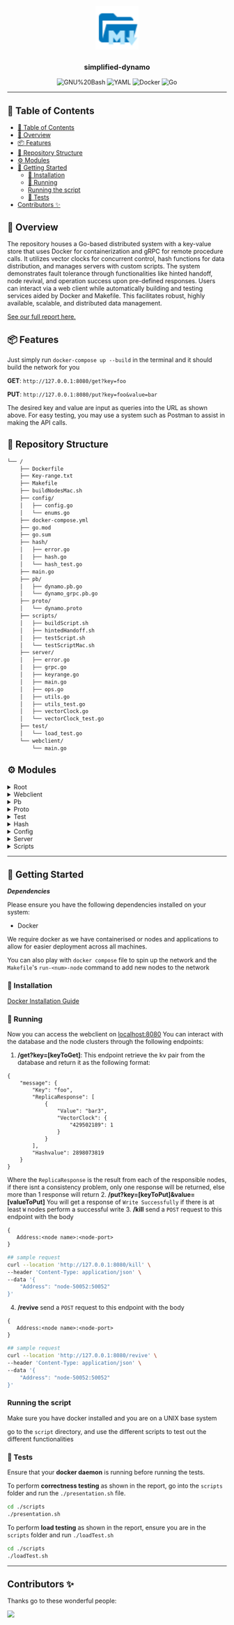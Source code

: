 <div align="center">
<h1 align="center">
<img src="https://raw.githubusercontent.com/PKief/vscode-material-icon-theme/ec559a9f6bfd399b82bb44393651661b08aaf7ba/icons/folder-markdown-open.svg" width="100" />
<br></h1>
<h3>simplified-dynamo</h3>

<p align="center">
<img src="https://img.shields.io/badge/GNU%20Bash-4EAA25.svg?style=flat-square&logo=GNU-Bash&logoColor=white" alt="GNU%20Bash" />
<img src="https://img.shields.io/badge/YAML-CB171E.svg?style=flat-square&logo=YAML&logoColor=white" alt="YAML" />
<img src="https://img.shields.io/badge/Docker-2496ED.svg?style=flat-square&logo=Docker&logoColor=white" alt="Docker" />
<img src="https://img.shields.io/badge/Go-00ADD8.svg?style=flat-square&logo=Go&logoColor=white" alt="Go" />
</p>
</div>

---

## 📖 Table of Contents
- [📖 Table of Contents](#-table-of-contents)
- [📍 Overview](#-overview)
- [📦 Features](#-features)
- [📂 Repository Structure](#-repository-structure)
- [⚙️ Modules](#️-modules)
- [🚀 Getting Started](#-getting-started)
  - [🔧 Installation](#-installation)
  - [🤖 Running](#-running)
  - [Running the script](#running-the-script)
  - [🧪 Tests](#-tests)
- [Contributors ✨](#contributors-)

## 📍 Overview

The repository houses a Go-based distributed system with a key-value store that uses Docker for containerization and gRPC for remote procedure calls. It utilizes vector clocks for concurrent control, hash functions for data distribution, and manages servers with custom scripts. The system demonstrates fault tolerance through functionalities like hinted handoff, node revival, and operation success upon pre-defined responses. Users can interact via a web client while automatically building and testing services aided by Docker and Makefile. This facilitates robust, highly available, scalable, and distributed data management.

[See our full report here.](https://docs.google.com/document/d/1nZMDEix41mRh7ARzVUOCA1t1cr6zjSowzWhDP2hK2ns/edit?usp=sharing)

## 📦 Features

Just simply run `docker-compose up --build` in the terminal and it should build the network for you

**GET**: `http://127.0.0.1:8080/get?key=foo`

**PUT**: `http://127.0.0.1:8080/put?key=foo&value=bar`

The desired key and value are input as queries into the URL as shown above. For easy testing, you may use a system such as Postman to assist in making the API calls.



## 📂 Repository Structure

```sh
└── /
    ├── Dockerfile
    ├── Key-range.txt
    ├── Makefile
    ├── buildNodesMac.sh
    ├── config/
    │   ├── config.go
    │   └── enums.go
    ├── docker-compose.yml
    ├── go.mod
    ├── go.sum
    ├── hash/
    │   ├── error.go
    │   ├── hash.go
    │   └── hash_test.go
    ├── main.go
    ├── pb/
    │   ├── dynamo.pb.go
    │   └── dynamo_grpc.pb.go
    ├── proto/
    │   └── dynamo.proto
    ├── scripts/
    │   ├── buildScript.sh
    │   ├── hintedHandoff.sh
    │   ├── testScript.sh
    │   └── testScriptMac.sh
    ├── server/
    │   ├── error.go
    │   ├── grpc.go
    │   ├── keyrange.go
    │   ├── main.go
    │   ├── ops.go
    │   ├── utils.go
    │   ├── utils_test.go
    │   ├── vectorClock.go
    │   └── vectorClock_test.go
    ├── test/
    │   └── load_test.go
    └── webclient/
        └── main.go

```

## ⚙️ Modules

<details closed><summary>Root</summary>

| File                              | Summary                                                                                                                                                                                                                                                                                                                                                                                                                                                                                                    |
| ---                               | ---                                                                                                                                                                                                                                                                                                                                                                                                                                                                                                        |
| [go.mod]({file_path})             | The project uses Go for building a distributed system with gRPC for communication. It comprises server operations, hashing features, configuration, protocol buffers definitions and corresponding gRPC stubs, scripts for build/tests, Docker configurations for containerization, and a web client. It leverages several dependencies like gin for web functionality, grpc for RPC support, and protobuf for data serialization. Unit tests and load tests are present for quality assurance.            |
| [Dockerfile]({file_path})         | The code is for a Dockerized Go application with gRPC functionalities. It includes modules for configurations, hashing, protobuf, server operations, and web client. Various scripts for building and testing are present. The Dockerfile builds the server and web client from the latest Go image, downloads dependencies with Go Mod, and exposes port 8080.                                                                                                                                            |
| [Makefile]({file_path})           | The code includes scripts to compile protocol buffers specification files, run a web client, initiate and run five server nodes (each on a different port), all locally. It also contains instructions to build a Docker image tagged as node, remove and rerun two specific server nodes (second and sixth) within Docker-one operating on the host network and the other on a network named dynamo_default.                                                                                              |
| [Key-range.txt]({file_path})      | The code outlined above is for a distributed hash table application built with Go, gRPC, and Docker. It consists of a Dockerfile and scripts for building and testing, configuration files, protobuffers files for implementing gRPC, and specific Go files for managing hashing, server operations, and concurrency control with vector clocks. The Key-range.txt file likely drives key distribution across the network nodes. The Docker and Makefile automate the environment setup and build process. |
| [go.sum]({file_path})             | This code includes a directory tree that is structured for a Go-based project with Docker. It provides functionalities for hash handling, config generation, protocol buffer interactions, server and web-client operations. Scripts for building and testing as well as Docker and Makefile for containerization and automation are present. go.sum includes dependencies for the project like gin-gonic, go-playground, etc.                                                                             |
| [buildNodesMac.sh]({file_path})   | The code is intended to automate the process of setting up a Docker-based distributed system. It first builds a Docker image named node and deletes any existing containers and networks. Following this, it creates a new network named dynamo and starts running a web client container in this network. The script then brings up a user-specified number of node containers at sequential ports in the dynamo network. Each node also registers its address with the web client.                       |
| [docker-compose.yml]({file_path}) | The provided Docker compose YAML file facilitates managing a set of microservices in their separate containers. It specifies six services including a web client and five servers (also known as nodes). The web client and nodes communicate via specified ports. Each server depends on the web client being healthy before starting. The servers also register themselves with the web client upon startup. The configuration allows them to operate in a shared dynamo network.                        |
| [main.go]({file_path})            | This codebase facilitates the creation of a distributed system using Go, gRPC protocols, and Docker. The architecture includes configuration entities, hashing utilities, server-side operations, protofiles for gRPC service definition, and test scripts. It also involves key-range handling, vector clock for maintaining synchronization among nodes, and error handling. main.go functions are entry points across modules while Dockerfile and docker-compose.yml handle containerization.          |

</details>

<details closed><summary>Webclient</summary>

| File                   | Summary                                                                                                                                                                                                                                                                                                                                                                                                                                                                                                                                                                                                             |
| ---                    | ---                                                                                                                                                                                                                                                                                                                                                                                                                                                                                                                                                                                                                 |
| [main.go]({file_path}) | The provided code is for a distributed systems client application built in Go that uses gRPC for communication. Primary functions include creating connections to multiple servers, adding nodes, killing and reviving nodes, and reading and writing operations. It finds the fastest responding server to handle GET and PUT requests, and supports operations like reading and writing to a key-value store, with responses converted to a readable format. It also provides health checks and facilities for adding, killing and reviving server nodes. All these operations are exposed as HTTP API endpoints. |

</details>

<details closed><summary>Pb</summary>

| File                             | Summary                                                                                                                                                                                                                                                                                                                                                                                                                                                                                                                |
| ---                              | ---                                                                                                                                                                                                                                                                                                                                                                                                                                                                                                                    |
| [dynamo_grpc.pb.go]({file_path}) | This code defines an API interface for a GRPC-based key-value store service named dynamo. The API has functions for different operations such as Write, Read, Join, Gossip, Delete, and KillNode. It also includes methods for handling hinted hand-off reads/writes and bulk writes. The code embeds UnimplementedKeyValueStoreServer for forward compatibility and defines the GRPC service description for the KeyValueStore service.                                                                               |
| [dynamo.pb.go]({file_path})      | The code is a structured Go project, equipped with Docker configurations for containerization and gRPC protocol for client-server communication. It utilises Hashing and Vector Clocks for distributed systems operations. Test files and scripts are available to validate functionality. The displayed file, dynamo.pb.go, is auto-generated using Protocol Buffers for serialization of structured data in the dynamo application. It includes packages related to Protobuf reflection and timestamp specification. |

</details>

<details closed><summary>Proto</summary>

| File                        | Summary                                                                                                                                                                                                                                                                                                                                                                                                                                                                                                                                                                                                                        |
| ---                         | ---                                                                                                                                                                                                                                                                                                                                                                                                                                                                                                                                                                                                                            |
| [dynamo.proto]({file_path}) | The code outlines a distributed key-value store built using Google's Protocol Buffers (protobuf). It supports operations like Write, Read, Forward, Join, Gossip, and various Replication-handling like HintedHandoff and Bulk operations. Node management operations include KillNode and ReviveNode. It uses vector clocks for concurrency control and membership lists for managing nodes in the system. The proto file illustrates structure for message interchange, with requests and responses for various operations. A Docker setup is indicated with Dockerfile and docker-compose.yml for containerized deployment. |

</details>

<details closed><summary>Test</summary>

| File                        | Summary                                                                                                                                                                                                                                                                                                                                                                                                                                               |
| ---                         | ---                                                                                                                                                                                                                                                                                                                                                                                                                                                   |
| [load_test.go]({file_path}) | The code performs load tests on PUT and GET HTTP requests. It uses Go's testing package to concurrently send 10 put and get requests to a local server using Goroutines and waits for all requests to finish using a WaitGroup. It logs the time taken for all requests to complete and checks whether response status is OK or not. The tests simulate loading conditions on the server and measure the performance of the system under such a load. |

</details>

<details closed><summary>Hash</summary>

| File                        | Summary                                                                                                                                                                                                                                                                                                                                                                                                                                                                                          |
| ---                         | ---                                                                                                                                                                                                                                                                                                                                                                                                                                                                                              |
| [error.go]({file_path})     | The displayed code structure represents a distributed system based on gRPC with Docker containerization. Key components include configuration files, a hashing function, protocol buffers for gRPC, server-side logic including error handling and vector clock management, automated test scripts, and a dedicated web client. A specific error handling mechanism is highlighted in the hash/error.go code snippet, defining standard error messages.                                          |
| [hash_test.go]({file_path}) | The code contains several test cases that validate the functionality of GetAddressFromNode and GetNodesFromKey functions in different scenarios. These include checks for an empty node slice, when a single node or multiple nodes are present, if a key results in a hash out of the nodes' range, and when the nodes are unsorted. The tests assert that the correct node is retrieved or error messages are appropriately returned.                                                          |
| [hash.go]({file_path})      | The code is part of a Go project which implements a distributed hash table (DHT) using the Dynamo-style data partitioning and replication. It defines helper functions to find nodes, based on a given key, in a sorted nodes list. It also has a function to generate a hash from a given key. The identified nodes are then used for data storage or retrieval operations, facilitating distributed data storage with fault tolerance. The binary search operation ensures quick node lookups. |

</details>

<details closed><summary>Config</summary>

| File                     | Summary                                                                                                                                                                                                                                                                                                                                                                                                                                                                                                           |
| ---                      | ---                                                                                                                                                                                                                                                                                                                                                                                                                                                                                                               |
| [config.go]({file_path}) | The directory tree visualizes the structure of a Go-based distributed system. It uses Docker for containerization, allows code testing, employs Protocol Buffers for serializing structured data, and uses gRPC for remote procedure calls. The file `config.go` under the `config` directory sets the values of read (R), write (W) and node (N) operations for the system. The system is partitioned into subdirectories each hosting different functionalities, such as hashing, server operations, and tests. |
| [enums.go]({file_path})  | The code defines configuration constants for a distributed system. It includes different types of `Operation` (READ, WRITE) and `KeyRangeOp` (TRANSFER, DELETE). There is a function to convert these operations to their string equivalents. It's part of a larger system, containing server logic, hashing methods, protobuf files, testing scripts, Docker setup, and a web client.                                                                                                                            |

</details>

<details closed><summary>Server</summary>

| File                               | Summary                                                                                                                                                                                                                                                                                                                                                                                                                                                                                                                                                                                                                         |
| ---                                | ---                                                                                                                                                                                                                                                                                                                                                                                                                                                                                                                                                                                                                             |
| [vectorClock.go]({file_path})      | The provided Go code in the `vectorClock.go` file is part of a larger project, and it mainly deals with comparing and managing vector clocks in a distributed system. It comprises a function to compare vector clocks of key-value pairs, identify concurrent pairs, update or delete data based on the comparison results, and a utility function to delete a specific element from the data array. The code aims to ensure synchronization and consistency in key-value stores across the system.                                                                                                                            |
| [error.go]({file_path})            | The code is part of a larger Go-based project structure. It defines two global error variables in the server/error.go file, namely NodeDead and NodeALive, to standardize error messages related to the status of a node in a network. These errors can be leveraged throughout the codebase for consistent error handling and reporting.                                                                                                                                                                                                                                                                                       |
| [utils_test.go]({file_path})       | This codebase represents a containerized Go application setup. The core functionalities include configuration handling, hash management, server operations and GRPC services. A series of shell scripts and makefile are provided for building the app. In the given `utils_test.go` file, two test cases are defined to validate the `IsKeyInRange` function: one checks if the function correctly identifies a key in a range and the other confirms that it accurately recognizes when a key falls outside the range.                                                                                                        |
| [grpc.go]({file_path})             | This project revolves around a GRPC-based system built in Go, utilizing Docker for containerization. The code orchestrates a variety of functionalities such as key-range handling, vector clocks, error handling, and hashing. It also includes testing and script files for system building and system testing. Specifically, the grpc.go file contains a function to establish an insecure GRPC connection to a given address, returning any connection errors if they occur.                                                                                                                                                |
| [keyrange.go]({file_path})         | The code involves key-value pair management in a distributed storage system via gRPC. Functions Transfer and BulkWriteToTarget move key-value pairs within specific ranges to a target node while DeleteReplicaFromTarget deletes replica from the target. This data movement is essential during node addition and deletion, load balancing, and failure recovery in the storage system. Transfer logs errors upon occurrence and retries data transfer if necessary.                                                                                                                                                          |
| [utils.go]({file_path})            | The provided codebase is for a GO-based distributed system run in a Docker container. It includes a GRPC server, handling operations on key ranges, vector clocks, and errors. Hash functions, tests, and protocols are also outlined. Separate scripts are constructed to build and test the system. The `IsKeyInRange` function, part of the server utilities, checks if a given key lies within a specified range.                                                                                                                                                                                                           |
| [vectorClock_test.go]({file_path}) | The provided code is primarily a collection of Go unit tests for a vector clock, utilized to manage data consistency in distributed systems. It defines various scenarios checking if the clock is concurrent, ahead, behind, or equal to another. Additionally, it tests vector clock comparisons for handling different data discrepancies during read operations.                                                                                                                                                                                                                                                            |
| [ops.go]({file_path})              | The code comprises multiple gRPC operations for a distributed key-value store. It contains functions for creating gRPC calls, forming connections to nodes, triggering operations, and handling errors. Particular operations include reading and writing key-value pairs, along with a hinted handoff mechanism for error tolerance. Responses are gathered using goroutines and channels, employing context handling and cancellation. Operations are encapsulated within a context-based time-out setting to manage failures. Callers wait for a predefined number of responses before considering the operation successful. |
| [main.go]({file_path})             | The code implements a distributed key-value store, following the DynamoDB system's principles. This hash-based system leverages gRPC for intra-cluster communication and provides functionalities like joins, hash-based key-value storage, membership list reconciliation via gossip protocol, hinted handoff mechanism for temporary failure handling that allows writes to return successfully, and vector clocks for resolving read conflicts among different replicas. All operations are thread-safe with lock protection. It also periodically checks for dead nodes and revives them when applicable.                   |

</details>

<details closed><summary>Scripts</summary>

| File                            | Summary                                                                                                                                                                                                                                                                                                                                                                                                                                                                                                                                                                     |
| ---                             | ---                                                                                                                                                                                                                                                                                                                                                                                                                                                                                                                                                                         |
| [buildScript.sh]({file_path})   | The bash script manages a Docker-based Dynamo-style distributed database: building a Docker image named node, deleting existing Docker containers, and creating a Docker network named dynamo. It then launches multiple nodes and a web client inside the network. Requests to store a key-value pair foo:bar are made, a new node is added, and the key is verified. Node-50052 is then killed and later revived, testing for fault tolerance. All actions are performed with the aid of curl commands.                                                                   |
| [testScript.sh]({file_path})    | The script builds a Docker image, removes existing nodes and network, then creates a dynamo network and webclient. It runs multiple nodes, does PUT and GET operations for the key foo, adds a new node, kills and revives it, and records the GET results. The nodes communicate with the webclient via HTTP commands, enabling data manipulation and maintaining system operations even when a node is killed.                                                                                                                                                            |
| [testScriptMac.sh]({file_path}) | The script initializes a Docker network, runs a web client and multiple server nodes on it. Using HTTP requests, the script puts pairs of keys and values into the system, retrieves them, and prints the result. It also interacts with the network by adding new nodes, killing existing nodes, and reviving them while observing how these operations impact data retrieval. Additionally, it tidies up any previously existing Docker images and networks at the start.                                                                                                 |
| [hintedHandoff.sh]({file_path}) | The Bash script `hintedHandoff.sh` sets up a networked environment using Docker, deploys a web client and multiple instances of a server, and performs a series of operations that mimic a distributed system undergoing changes. This includes creating nodes, sending PUT and GET requests to store and retrieve data respectively, adding new nodes, intentionally causing node failures, and reviving failed nodes. It showcases the concept of hintedhandoff-a data replication technique that ensures data availability in a distributed system during node failures. |

</details>

---

## 🚀 Getting Started

***Dependencies***

Please ensure you have the following dependencies installed on your system:

* Docker

We require docker as we have containerised or nodes and applications to allow for easier deployment across all machines.

You can also play with `docker compose` file to spin up the network and the `Makefile`'s `run-<num>-node` command to add new nodes to the network

### 🔧 Installation
[Docker Installation Guide](https://docs.docker.com/engine/install/)

### 🤖 Running 

Now you can access the webclient on [localhost:8080](http://localhost:8080) You can interact with the database and the node clusters through the following endpoints:
1. **/get?key=[keyToGet]**: This endpoint retrieve the kv pair from the database and return it as the following format:
```
{
    "message": {
        "Key": "foo",
        "ReplicaResponse": [
            {
                "Value": "bar3",
                "VectorClock": {
                    "429502189": 1
                }
            }
        ],
        "Hashvalue": 2898073819
    }
}
```
Where the `ReplicaResponse` is the result from each of the responsible nodes, if there isnt a consistency problem, only one response will be returned, else more than 1 response will return
2. **/put?key=[keyToPut]&value=[valueToPut]**
You will get a response of `Write Successfully` if there is at least `W` nodes perform a successful write
3. **/kill**
send a `POST` request to this endpoint with the body
```
{
   Address:<node name>:<node-port>
}
```
```bash
## sample request
curl --location 'http://127.0.0.1:8080/kill' \
--header 'Content-Type: application/json' \
--data '{
    "Address": "node-50052:50052"
}'
```
4. **/revive**
send a `POST` request to this endpoint with the body
```
{
   Address:<node name>:<node-port>
}
```
```bash
## sample request
curl --location 'http://127.0.0.1:8080/revive' \
--header 'Content-Type: application/json' \
--data '{
    "Address": "node-50052:50052"
}'
```
### Running the script
Make sure you have docker installed and you are on a UNIX base system

go to the `script` directory, and use the different scripts to test out the different functionalities 

### 🧪 Tests
Ensure that your **docker daemon** is running before running the tests.

To perform **correctness testing** as shown in the report, go into the `scripts` folder and run the `./presentation.sh` file. 

```sh
cd ./scripts
./presentation.sh
```

To perform **load testing** as shown in the report, ensure you are in the `scripts` folder and run `./loadTest.sh`

```sh
cd ./scripts
./loadTest.sh
```
---

## Contributors ✨

Thanks go to these wonderful people:

<a href="https://github.com/weihong0827/simplified-dynamo/graphs/contributors">
<img src="https://contrib.rocks/image?repo=weihong0827/simplified-dynamo" />
</a>
